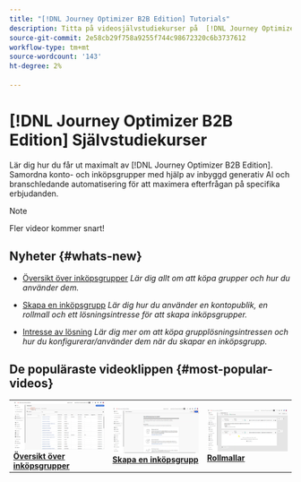 ```yaml
---
title: "[!DNL Journey Optimizer B2B Edition] Tutorials"
description: Titta på videosjälvstudiekurser på  [!DNL Journey Optimizer B2B Edition]. Förbättra er förståelse för hur ni kan samordna kontouppgifter och köpa gruppresor med mera.
source-git-commit: 2e58cb29f758a9255f744c98672320c6b3737612
workflow-type: tm+mt
source-wordcount: '143'
ht-degree: 2%

---
```



# [!DNL Journey Optimizer B2B Edition] Självstudiekurser

Lär dig hur du får ut maximalt av [!DNL Journey Optimizer B2B Edition]. Samordna konto- och inköpsgrupper med hjälp av inbyggd generativ AI och branschledande automatisering för att maximera efterfrågan på specifika erbjudanden.

>[!NOTE]
>
>Fler videor kommer snart!

## Nyheter {#whats-new}

* [Översikt över inköpsgrupper](/help/buying-groups/buying-groups-overview.md)
  _Lär dig allt om att köpa grupper och hur du använder dem._

* [Skapa en inköpsgrupp](/help/buying-groups/create-a-buying-group.md)
  _Lär dig hur du använder en kontopublik, en rollmall och ett lösningsintresse för att skapa inköpsgrupper._

* [Intresse av lösning](/help/buying-groups/solution-interest.md)
  _Lär dig mer om att köpa grupplösningsintressen och hur du konfigurerar/använder dem när du skapar en inköpsgrupp._

## De populäraste videoklippen {#most-popular-videos}

<table>
<tr>
<td>
<a href="/help/buying-groups/buying-groups-overview.md"><img alt="miniatyrbild för videon&quot;Översikt över inköpsgrupper&quot;" src="assets/buying-groups-overview.png"></a>
<div><a href="/help/buying-groups/buying-groups-overview.md"><strong>Översikt över inköpsgrupper</strong></a></div>
</td>
<td>
<a href="/help/buying-groups/create-a-buying-group.md"><img alt="miniatyrbild för videon&quot;Skapa en inköpsgrupp&quot;" src="assets/create-a-buying-group.png"></a>
<div><a href="/help/buying-groups/create-a-buying-group.md"><strong>Skapa en inköpsgrupp</strong></a></div>
</td>
<td>
<a href="/help/buying-groups/role-templates.md"><img alt="miniatyrbild för videon Rollmallar" src="assets/role-templates.png" /></a>
<div><a href="/help/buying-groups/role-templates.md"><strong>Rollmallar</strong></a></div>
</td>
</tr>
</table>
